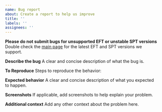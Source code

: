 ```yaml
---
name: Bug report
about: Create a report to help us improve
title: ''
labels: ''
assignees: ''
---
```


**Please do not submit bugs for unsupported EFT or unstable SPT versions**
Double check the [main page](https://github.com/sailro/EscapeFromTarkov-Trainer) for the latest EFT and SPT versions we support. 

**Describe the bug**
A clear and concise description of what the bug is.

**To Reproduce**
Steps to reproduce the behavior:

**Expected behavior**
A clear and concise description of what you expected to happen.

**Screenshots**
If applicable, add screenshots to help explain your problem.

**Additional context**
Add any other context about the problem here.
